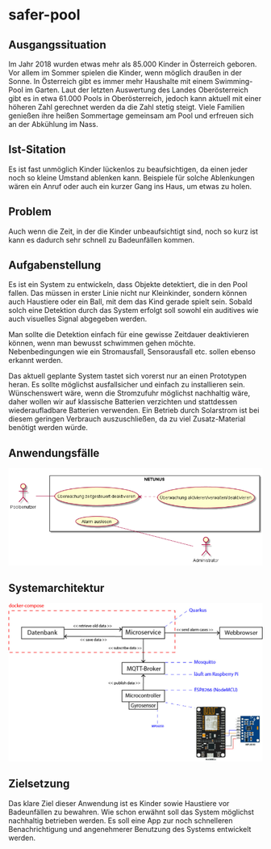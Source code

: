 # safer-pool

## Ausgangssituation
Im Jahr 2018 wurden etwas mehr als 85.000 Kinder in Österreich geboren. Vor allem im Sommer spielen die Kinder, wenn möglich draußen in der Sonne. In Österreich gibt es immer mehr Haushalte mit einem Swimming-Pool im Garten. Laut der letzten Auswertung des Landes Oberösterreich gibt es in etwa 61.000 Pools in Oberösterreich, jedoch kann aktuell mit einer höheren Zahl gerechnet werden da die Zahl stetig steigt. Viele Familien genießen ihre heißen Sommertage gemeinsam am Pool und erfreuen sich an der Abkühlung im Nass.

## Ist-Sitation
Es ist fast unmöglich Kinder lückenlos zu beaufsichtigen, da einen jeder noch so kleine Umstand ablenken kann. Beispiele für solche Ablenkungen wären ein Anruf oder auch ein kurzer Gang ins Haus, um etwas zu holen.

## Problem
Auch wenn die Zeit, in der die Kinder unbeaufsichtigt sind, noch so kurz ist kann es dadurch sehr schnell zu Badeunfällen kommen.

## Aufgabenstellung 
Es ist ein System zu entwickeln, dass Objekte detektiert, die in den Pool fallen. Das müssen in erster Linie nicht nur Kleinkinder, sondern können auch Haustiere oder ein Ball, mit dem das Kind gerade spielt sein. Sobald solch eine Detektion durch das System erfolgt soll sowohl ein auditives wie auch visuelles Signal abgegeben werden.

Man sollte die Detektion einfach für eine gewisse Zeitdauer deaktivieren können, wenn man bewusst schwimmen gehen möchte. Nebenbedingungen wie ein Stromausfall, Sensorausfall etc. sollen ebenso erkannt werden.

Das aktuell geplante System tastet sich vorerst nur an einen Prototypen heran. Es sollte möglichst ausfallsicher und einfach zu installieren sein. Wünschenswert wäre, wenn die Stromzufuhr möglichst nachhaltig wäre, daher wollen wir auf klassische Batterien verzichten und stattdessen wiederaufladbare Batterien verwenden. Ein Betrieb durch Solarstrom ist bei diesem geringen Verbrauch auszuschließen, da zu viel Zusatz-Material benötigt werden würde.

## Anwendungsfälle
![Use-Case-Diagramm](https://raw.githubusercontent.com/KonstantinFrank01/safer-pool/master/Assets/use_case_diagram.png)

## Systemarchitektur
![Systemarchitektur](https://raw.githubusercontent.com/KonstantinFrank01/safer-pool/master/Assets/systemarchitektur.jpg)

## Zielsetzung
Das klare Ziel dieser Anwendung ist es Kinder sowie Haustiere vor Badeunfällen zu bewahren. Wie schon erwähnt soll das System möglichst nachhaltig betrieben werden. Es soll eine App zur noch schnelleren Benachrichtigung und angenehmerer Benutzung des Systems entwickelt werden.
